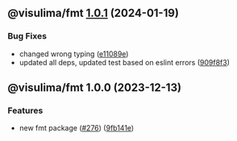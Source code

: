 ## @visulima/fmt [1.0.1](https://github.com/visulima/visulima/compare/@visulima/fmt@1.0.0...@visulima/fmt@1.0.1) (2024-01-19)


### Bug Fixes

* changed wrong typing ([e11089e](https://github.com/visulima/visulima/commit/e11089eba1045f0db46866a5093df3bd8b111aaf))
* updated all deps, updated test based on eslint errors ([909f8f3](https://github.com/visulima/visulima/commit/909f8f384804d7ef140354ab44f867532dbc9847))

## @visulima/fmt 1.0.0 (2023-12-13)


### Features

* new fmt package ([#276](https://github.com/visulima/visulima/issues/276)) ([9fb141e](https://github.com/visulima/visulima/commit/9fb141e31236a3ef7b9e8bc5623dc40d8dd194db))
